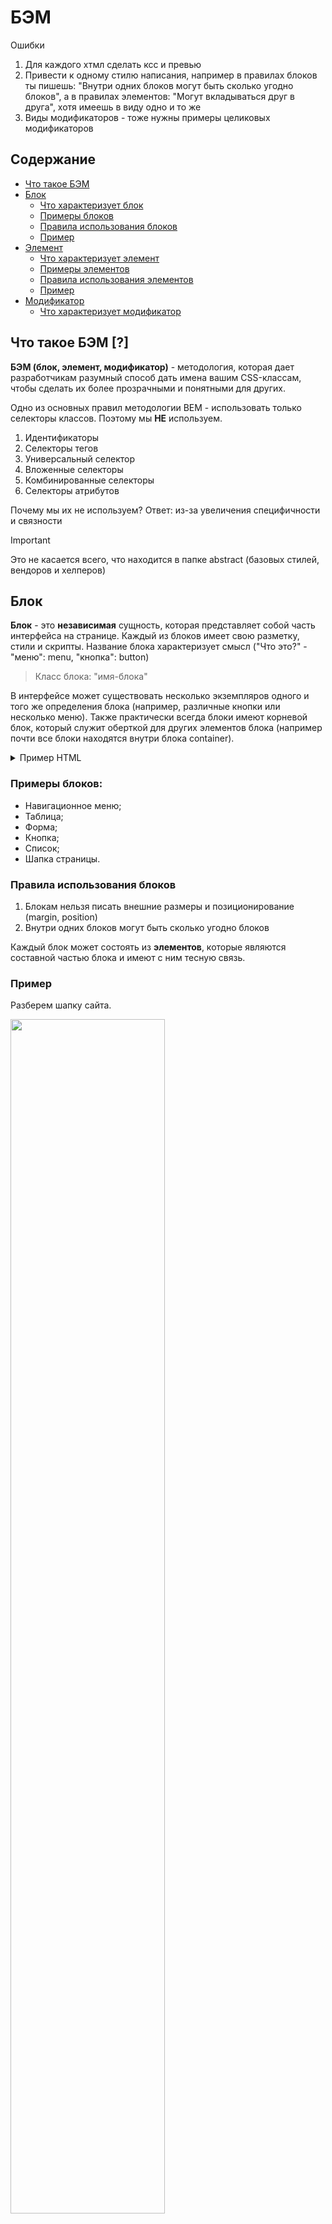 # БЭМ

Ошибки
1. Для каждого хтмл сделать ксс и превью
5. Привести к одному стилю написания, например в правилах блоков ты пишешь: "Внутри одних блоков могут быть сколько угодно блоков", а в правилах элементов: "Могут вкладываться друг в друга", хотя имеешь в виду одно и то же
9. Виды модификаторов - тоже нужны примеры целиковых модификаторов

## Содержание
- [Что такое БЭМ](#what-bem)
- [Блок](#block)
  - [Что характеризует блок](#block-what-characterizes)
  - [Примеры блоков](#block-examples)
  - [Правила использования блоков](#block-rules)
  - [Пример](#block-example)
- [Элемент](#element)
  - [Что характеризует элемент](#what-characterizes-element)
  - [Примеры элементов](#element-examples)
  - [Правила использования элементов](#element-rules)
  - [Пример](#element-example)
- [Модификатор](#modifier)
  - [Что характеризует модификатор](#what-characterizes-modifier)

## <a name="what-bem"></a>Что такое БЭМ [?]
**БЭМ (блок, элемент, модификатор)** - методология, которая дает разработчикам разумный способ дать имена вашим CSS-классам,
чтобы сделать их более прозрачными и понятными для других.

Одно из основных правил методологии BEM - использовать только селекторы классов.
Поэтому мы **НЕ** используем.
1. Идентификаторы
2. Cелекторы тегов
3. Универсальный селектор
4. Вложенные селекторы
5. Комбинированные селекторы
6. Селекторы атрибутов

Почему мы их не используем? Ответ: из-за увеличения специфичности и связности

> [!IMPORTANT]
> Это не касается всего, что находится в папке abstract (базовых стилей, вендоров и хелперов)

## <a name="block"></a>Блок

**Блок** - это **независимая** сущность, которая представляет собой часть интерфейса на странице.
Каждый из блоков имеет свою разметку, стили и скрипты. Название блока характеризует смысл ("Что это?" - "меню": menu, "кнопка": button)

> Класс блока: "имя-блока"

В интерфейсе может существовать несколько экземпляров одного и того же определения блока (например, различные кнопки или несколько меню).
Также практически всегда блоки имеют корневой блок, который служит оберткой для других элементов блока (например почти все блоки находятся внутри блока container).

<details>
  <summary>
    Пример HTML
  </summary>

  ```html
  <div class="container">
    <header class="header">
      <img class="logo">
    </header>

    <main class="main">
      <section clas="about">
        <button class="btn"/>
      </section>
      <section class="search">
      </section>
    </main>

    <footer class="footer">
      <small class="copyright">
      </small>
    </footer>
  </div>
  ```
</details>

### Примеры блоков:
- Навигационное меню;
- Таблица;
- Форма;
- Кнопка;
- Список;
- Шапка страницы.

### Правила использования блоков
1. Блокам нельзя писать внешние размеры и позиционирование (margin, position)
2. Внутри одних блоков могут быть сколько угодно блоков

Каждый блок может состоять из **элементов**, которые являются составной частью блока и имеют с ним тесную связь.

### <a name="header-example"></a>Пример
Разберем шапку сайта.

<img src="./bem-block-example.png" style="width: 70%">

<br>

<details>
  <summary>
    HTML
  </summary>

  ```html
  <header class="header">
    <div class="header__inner">

      <div class="header__top">
        <nav class="menu">
          <ul class="menu__list">
            <li class="menu__item">
              <a href="#" class="menu__link">Tab 1</a>
            </li>
            <li class="menu__item">
              <a href="#" class="menu__link">Tab 2</a>
            </li>
            <li class="menu__item">
              <a href="#" class="menu__link">Tab 3</a>
            </li>
            <li class="menu__item">
              <a href="#" class="menu__link">Tab 4</a>
            </li>
          </ul>
        </nav>
      </div>

      <div class="header__bottom">
        <div class="logo">
          <img src="#" class="logo__img">
        </div>

        <div class="search">
          <form class="search__form">
            <input type="search" class="search__input">
          </form>
        </div>

        <div class="auth">
          <form class="auth__form">
            <input type="text" class="auth__input">
            <input type="password" class="auth__input">
            <button class="auth__btn">sign in</button>
          </form>
        </div>
      </div>

    </div>
  </header>
  ```
</details>

Здесь имеются 5 блоков:
- menu block;
- search block;
- auth block;
- logo block;
- head block.

Внутри head block мы можем двигать блоки как захотим. К примеру мы можем поменять блоки logo block и search block местами зная что внешний вид от этого не изменится в худшую сторону (из-за **независимости** блоков).

---

## <a name="element"></a>Элемент
**Элемент** - часть блока, привязанная к нему семантически и функционально. Название элемента, как и название блока, характеризует смысл («Что это?» — "пункт": item, "текст": text)

> Класс элемента: отделяется двойным подчеркиванием.<br>"имя-блока__имя-элемента".

Элементы не могут существовать за пределами блока, к которому принадлежат. **Не все блоки имеют элементы, но все элементы имеют родительский блок**.
```html
<!-- Хорошо -->
<div class="about">
  <div class="about__inner">
    <div class="about__items"></div>
  </div>
</div>

<!-- Плохо: элемент находится не внутри своего блока -->
<div class="about__header"></div>
```

### Примеры элементов:
- Навигационное меню (блок), содержащее пункты меню (элементы);
- Таблица (блок), содержащая ячейки и заголовки (элементы);
- Форма (блок), содержащая поля ввода (элементы).

### Правила использования элементов
1. Элемент без блока существовать не может;
2. Элементы могут вкладываться друг в друга;
3. Принадлежат только одному родительскому блоку;
4. Элемент — всегда часть блока, а не другого элемента. Это означает, что в названии элементов нельзя прописывать иерархию вида block__elem1__elem2.

```html
<div class="about">
  <div class="about__inner">
    <!-- Хорошо -->
    <div class="about__items"></div>

    <!-- Плохо: элемент элемента не бывает-->
    <div class="about__inner__items"></div>
  </div>
</div>
```

### Пример
Разберем блок menu block из [примера блока](#header-example).

<img src="./bem-element-example.png" style="width: 70%">

<br>
<details>
  <summary>HTML</summary>

  ```html
  <nav class="menu">
    <ul class="menu__list">
      <li class="menu__item">
        <a href="#" class="menu__link">Tab 1</a>
      </li>
      <li class="menu__item">
        <a href="#" class="menu__link">Tab 2</a>
      </li>
      <li class="menu__item">
        <a href="#" class="menu__link">Tab 3</a>
      </li>
      <li class="menu__item">
        <a href="#" class="menu__link">Tab 4</a>
      </li>
    </ul>
  </nav>
  ```
</details>

Здесь имеются 4 элемента

Вкладки (Tab 1, Tab 2, Tab 3, Tab 4) принадлежат menu block и не могут использоваться вне блока!

---

## <a name="modifier"></a> Модификатор
**Модификатор** - сущность, которая определяет внешний вид, состояние и поведение элемента или блока. Модификатор может задаваться как блоку, так и элементу. Название характеризует внежний вид "Какой размер?", "Какая тема?"

> Класс модификатора: отделяют от имени блока или элемента двойным дефисом (--)<br>"имя-блока--значение-модификатора" ИЛИ<br>"имя-блока__имя-элемента--значение-модификатора" ИЛИ<br>"имя-блока__имя-элемента--имя-модификатора--значение-модификатора" [скорее всего не будет использовать этот вариант].

Для одного элемента/блока допускается использование нескольких модификаторов, если они представляют разные свойства. **Модификатор нельзя использовать самостоятельно**.
```html
<!-- Хорошо -->
<button class="button button--primary button--inactive">
</button>
<div class="card card--theme-transparent">
  <div class="card__header"></div>
  <div class="card__content"></div>
</div>

<!-- Плохо: модификатор используется без блока -->
<div class="form--primary">
  <div class="form__group">
    <input class="form__input">
  </div>
</div>
```

### Виды модификаторов
1. Логические - Применяют, когда факт наличия модификатора важнее, чем его значение (visible: true или false, active, disabled и т.д.);
2. Ключ-значение - Используют в тех случаях, когда значение модификатора важно (size: large, medium, small, theme: winter, dark, light).

### Правила использования модификаторов
- Блоку или элементу нельзя одновременно присвоить разные значения модификатора.
- Модификатор нельзя использовать самостоятельно

```html
<!-- Хорошо -->
<div class="card card--theme-transparent">
  <div class="card__header"></div>
  <div class="card__content"></div>
</div>

<!-- Плохо: используются два значения модификатора theme -->
<div class="card card--theme-transparent card--theme-dark">
  <div class="card__header"></div>
  <div class="card__content"></div>
</div>

<!-- Хорошо -->
<button class="button button--primary button--active">...</button>

<!-- Плохо: модификаторы используются без блока -->
<button class="button--primary button--active">...</button>
```

### Примеры модификаторов
- Навигационное меню (блок), содержащее пункты меню (элементы), один из пунктов меню активен (модификатор);
- Кнопки (блок), которых может быть несколько видов (модификаторы);
- Текст состояния (блок), у которого может быть несколько цветов (модификаторы)

### Пример
Разберем блок menu block из [примера блока](#header-example). Он находится в шапке (сверху) и в подвале (снизу) страницы.

<img src="./bem-modifier-example.png" style="width: 70%">

<br>
<details>
  <summary>HTML (menu в подвале)</summary>

  ```html
  <footer class="footer">
    <div class="footer__inner">

      <nav class="menu menu--theme-smooth">
        <ul class="menu__list">
          <li class="menu__item">
            <a href="#" class="menu__link">Tab 1</a>
          </li>
          <li class="menu__item">
            <a href="#" class="menu__link">Tab 2</a>
          </li>
          <li class="menu__item">
            <a href="#" class="menu__link">Tab 3</a>
          </li>
          <li class="menu__item">
            <a href="#" class="menu__link">Tab 4</a>
          </li>
        </ul>
      </nav>

      <small class="footer__copyright">
        © 2022 Company
      </small>

    </div>
  </footer>
  ```
</details>

Внешний вид верхнего и нижнего меню заметно отличается.

## Миксы (пока накидываю)
**Микс** - способ комбинирования разных БЭМ-сущностей для одного DOM-узла.

> **БЭМ-сущности** - блоки, элементы и модификаторы.

Позволяют:

совмещать поведение и стили нескольких сущностей без дублирования кода;

одинаково форматировать разные HTML-элементы.


### Что можно комбинировать
Комбинировать можно все БЭМ-сущности:
1. Блок с блоком
2. Блок с элементом
3. Элемент с элементом

### Пример
Блоки могут отличаться не только визуально, но и семантически. Например, форма поиска, форма регистрации и форма заказа тортов — это все формы. В верстке они реализованы с помощью блока «форма», но общих стилей не имеют. Такие различия невозможно устранить с помощью модификатора. Вы можете определить общие стили для таких блоков, но не сможете повторно использовать код.

```scss
.cake,
.search,
.register {
  ...
}
```

Вы можете использовать микс для создания семантически разных блоков одной и той же формы. Селектор класса .form описывает все стили, которые можно применить к любой форме (cake, search или register):

```scss
.form {}
```

Теперь из универсальной формы можно сделать форму поиска.
```html
<form class="form search" action="/">
  <input class="form__search" name="s">
  <input class="form__submit" type="submit">
</form>
```

### Еще один пример
Давайте рассмотрим еще один пример изменения семантики компонента. Вот навигационное меню в шапке страницы, в котором все записи являются ссылками:

```html
<nav class="menu">
  <a class="link" href=""></a>
  <a class="link" href=""></a>
  <a class="link" href=""></a>
</nav>
```

Функционал ссылок уже реализован в блоке ссылок, но ссылки меню должны визуально отличаться от ссылок в тексте. Изменить ссылки меню можно несколькими способами:
1. Создайте модификатор записи меню, который превращает запись в ссылку:

```html
<nav class="menu">
  <a class="menu__item menu__item_link" href=""></a>
  <a class="menu__item menu__item_link" href=""></a>
  <a class="menu__item menu__item_link" href=""></a>
</nav>
```
В этом случае для реализации модификатора вам следует скопировать поведение и стили блока link. Это приведет к дублированию кода.

2. Используйте сочетание универсального блока link и элемента item блока Menu:
```html
<nav class="menu">
  <a class="link menu__item" href=""></a>
  <a class="link menu__item" href=""></a>
  <a class="link menu__item" href=""></a>
</nav>
```
Благодаря сочетанию двух объектов БЭМ теперь вы можете реализовать базовую функциональность ссылок из блока link и дополнительные правила CSS из блока меню и избежать дублирования кода.

## Вложенность и специфичность (просто накидываю)
  Методология БЭМ не рекомендует совмещать теги и классы в селекторе. Объединение тега и класса (например, button.button) повышает специфичность CSS-правил, что усложняет задачу их переопределения.

  При использовании вложенных селекторов важно соблюдать принцип инкапсуляции: правила одного блока не должны влиять на внутренний мир другого блока.
  блок влияет только на свои элементы и не может воздействовать на элементы другого блока.

  ```scss
  <!-- Правильно -->

  <!-- Неправилньо -->
  ```

  Вложенность уместна, если необходимо изменить стили элементов в зависимости от модификатора (например, состояния блока или заданной темы):

  ```scss
  <!-- Правильно -->

  <!-- Неправилньо -->
  ```

  Методология БЭМ не рекомендует использовать комбинированные селекторы. Комбинированные селекторы (например, .button.button_theme_islands) имеют более высокую специфичность, чем одиночные селекторы, что усложняет задачу их переопределения.

  ```scss
  .asdf
  ```

  При правильном использовании любые селекторы, написанные в формате BEM, должны иметь одинаковую оценку специфичности (0,1,0)
  ```scss
  // Правильно
  .nav {

    &__list {

    }

    &__item {

    }

    &__link {

      &--active {

      }
    }
  }

  // Неправильно
  .nav {

    &__list {

      &__item {

        &__link {

          &--active {

          }
        }
      }
    }
  }
  ```

## Стили
https://ru.bem.info/methodology/css/#%D0%BF%D1%80%D0%B8%D0%BD%D1%86%D0%B8%D0%BF-%D0%B5%D0%B4%D0%B8%D0%BD%D1%81%D1%82%D0%B2%D0%B5%D0%BD%D0%BD%D0%BE%D0%B9-%D0%BE%D1%82%D0%B2%D0%B5%D1%82%D1%81%D1%82%D0%B2%D0%B5%D0%BD%D0%BD%D0%BE%D1%81%D1%82%D0%B8

## Структура файлов
Архитектура стилей следующая:
  1. commons - папка с общими стилями, которые будут использовать другие приложения (переформулировать)
  2. main - папка с основными стилями для проекта
  3. ... - папка, для которой требуются отдельные стили (pdf, manage и т.д)

Структура внутри этих папок следующая:
  1. abstracts - собраны все инструменты и помощники Sass, используемые в проекте.
    Каждая глобальная variable, function, mixin и placeholder должны быть помещены сюда.
    Правила:
      1. Она не должна выдавать ни одной строки CSS при самостоятельной компиляции. Это не что иное, как помощники Sass.
  2. base - используется для определения стилей, которые распределяются по всему проекту (базовые стили, шрифты, цвета и т.д)
  3. components - здесь хранятся многократно используемые компоненты (btn, form, header, footer)
  4. pages - содержит стили для конкретных страниц (event-show, report-index и т.д)
  5. vendors - папка со сторонними/внешними фреймворками и библиотеками (normalize, tusur_header_addons, bootstrap, jqueryUI)
    Правила:
      1. Все инструменты сторонних производителей (фреймворки, библиотеки, помощники) должны быть разделены по папкам
      2. Если вам нужно переопределить секцию какого-либо вендора, заводим папку vendors-redefine/, в которой вы можете располагать файлы, названные точно так же, как и вендоры, которые они переопределяют.
      Например, vendors-redefine/_bootstrap.scss - это файл, содержащий все правила CSS, предназначенные для повторного объявления некоторых CSS Bootstrap по умолчанию. Это сделано для того, чтобы избежать редактирования самих файлов поставщиков, что, как правило, не является хорошей идеей
  6. vendors-redefine (ХЗ) - используется для переопределения стилей сторонних библиотек
  7. themes (ХЗ) - в этой директории находятся различные стили, необходимые для каждой темы.
  6. application.sass - для импорта всех наших стилей из других папок.

<details>
  <summary>
    Пример файловой структуры main и commons
  </summary>

  ```text
  commons/
  |
  |- abstracts
  |   |- _variables.sass
  |   |- _mixins.sass
  |- base
  |   |- _base.sass
  |   |- _fonts.sass

  main/
  |
  |- abstracts/
  |	|- _fonts.sass              # Font Import
  |	|- _mixins.sass             # Scss Mixins
  |	|- _variables.sass          # Scss Variables
  |
  |- components/
  |	|- _button.sass             # Button Styles
  |	|- _input.sass              # Input Styles
  |	|- _modal.sass              # Modal Styles
  | |- _header.sass             # Header Styles
  |
  |- pages/
  | |- event
  | |- report
  |	…                           # Etc.
  |
  |- vendors/
  |	|- bourbon/                 # Bourbon
  |	|- fontawesome/             # Font Awesome
  |	|- neat/                    # Bourbon Neat
  |	|- normalize/               # Normalize
  |	…                           # Etc.
  |
  |- vendors-redefine
  | |- bootstrap
  |   |- bootstrap.sass
  ` application.sass            # Main Scss File
  ```
</details>

<details>
  <summary>
    Пример application.sass
  </summary>

  ```scss
  // Commons
  // Commons/Abstracts
  @import '../commons/abstracts/variables'
  @import '../commons/abstracts/mixins'

  // Commons/Base
  @import '../commons/base/fonts'
  @import '../commons/base/base'

  // Abstracts
  @import './abstracts/variables'
  @import './abstracts/mixins'
  @import './abstracts/placeholders'
  @import './abstracts/functions'

  // Vendors
  @import './vendors/tusur_header_addons/tusur_header_addons'
  @import './vendors/normalize/normalize'
  @import './vendors/bootstrap/bootstrap'

  // Vendors-redefine
  @import './vendors-redefine/bootstrap/bootstrap'

  // Theme
  @import './themes/dark'
  @import './themes/christmas'

  // Components
  @import './components/btn'
  @import './components/card'
  @import './components/collapse'
  @import './components/form'
  @import './components/header'

  // Layouts
  @import './layouts/event/edit'
  @import './layouts/event/index'
  @import './layouts/event/show'
  @import './layouts/report/index'
  ```
</details>

### Название файла
Каждый блок должен находиться в отдельном файле.
Имя файла должно равняться названию блока.

```scss
// Filename: rating-star.scss
.rating-star {
  $font-size: 0.5em;

  display: inline-block; // `display` style may be set freely
  width: $font-size;
  height: $font-size;
  background-color: antiquewhite;
  border-radius: 100%;

  &--highlighted {
    background-color: yellow;
  }
}
```

> <span style="color: red;">Незнаю</span>
> Имя файла также может быть таким: product-rating--inverted.scss (суффикс с именем модификатора) и содержать только код модификатора блока.

```scss
Filename: product-rating.scss
.product-rating {
    // common styles here
}
```

```scss
Filename: product-rating--inverted.scss
.product-rating--inverted {
    // inverted styles here
}
```

## Накидываю, потом разлетиться по всему тексту
1. Для разделения слов в именах используется дефис (-) и нижний дефис (_).

В БЭМ не используют селекторы тегов и идентификаторов. Стили блоков и элементов описываются через селекторы классов.
Методология БЭМ не рекомендует совмещать теги и классы в селекторе. Объединение тега и класса (например, button.button) повышает специфичность CSS-правил, что усложняет задачу их переопределения.

Методология БЭМ допускает использование вложенных селекторов, но рекомендует свести их применение к минимуму. Вложенные селекторы увеличивают связность кода и делают его повторное использование невозможным.
Вложенность уместна, если необходимо изменить стили элементов в зависимости от модификатора (например, состояния блока или заданной темы):

CSS-реализация:
```scss
.button_hovered .button__text
{
  text-decoration: underline;
}

.button_theme_islands .button__text
{
  line-height: 1.5;
}
```

Методология БЭМ не рекомендует использовать комбинированные селекторы. Комбинированные селекторы (например, .button.button_theme_islands) имеют более высокую специфичность, чем одиночные селекторы, что усложняет задачу их переопределения.

### Принцип открытости/закрытости
Любой HTML-элемент страницы должен быть открыт для модификации, но закрыт для изменения. Разрабатывать новые CSS-реализации следует так,
чтобы не пришлось менять уже существующие.

Предположим, что появилась необходимость изменить размер одной из кнопок. Следуя принципу открытости/закрытости, модифицируем кнопку.

HTML-реализация:

```html
<button class="button">...</button>
<button class="button button_size_s">...</button>
```
CSS-реализация:

```css
.button {
    font-family: Arial, sans-serif;
    text-align: center;
    font-size: 11px;
    line-height: 20px;
}

.button_size_s {
    font-size: 13px;
    line-height: 24px;
}
```

Правила именования запрещают отражать иерархию в названии элемента (block__elem1__elem2). Но в HTML элементы можно вкладывать друг в друга. Допустима любая вложенность элементов.
Чтобы позиционировать один блок относительно другого блока, используется микс.
HTML-реализация:
```html
<body class="page">
  <!-- верхний колонтитул и навигация -->
  <header class="header page__header">...</header>
  <!-- нижний колонтитул -->
  <footer class="footer page__footer">...</footer>
</body>
```
CSS-реализация:
```css
.page__header {
  padding: 20px;
}

.page__footer {
  padding: 50px;
}
```

## БЭМ и Vue

### Переопределение
Можно :)



## (Бес)полезные ссылки
1. https://nicothin.pro/idiomatic-pre-CSS/#bem-elem - максимально короткое объяснение БЭМа
2. https://github.com/yoksel/common-words <br> https://github.com/nicothin/idiomatic-pre-CSS/blob/gh-pages/words_and_abbreviations.md - если сложно придумать название для класса


Для себя

4. https://gist.github.com/radist2s/0b74fb70d3cf4cc4a9baaf72921f2d41
5. https://openclassrooms.com/en/courses/5625786-produce-maintainable-css-with-sass/6009176-use-bem-selectors-with-sass
6. https://gist.github.com/zoxon/6e32de9f0e43910a79df